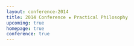 ```yaml
---
layout: conference-2014
title: 2014 Conference ★ Practical Philosophy
upcoming: true
homepage: true
conference: true
---
```



